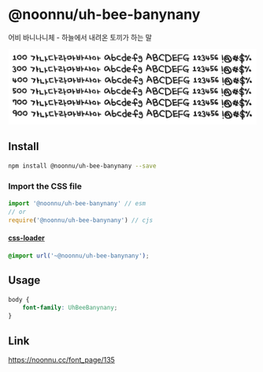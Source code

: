 # @noonnu/uh-bee-banynany

어비 바니나니체 - 하늘에서 내려온 토끼가 하는 말

![example](./example.png)

## Install

```bash
npm install @noonnu/uh-bee-banynany --save
```

### Import the CSS file

```js
import '@noonnu/uh-bee-banynany' // esm
// or
require('@noonnu/uh-bee-banynany') // cjs
```

#### [css-loader](https://github.com/webpack-contrib/css-loader)

```css
@import url('~@noonnu/uh-bee-banynany');
```

## Usage

```css
body {
    font-family: UhBeeBanynany;
}
```

## Link

https://noonnu.cc/font_page/135
